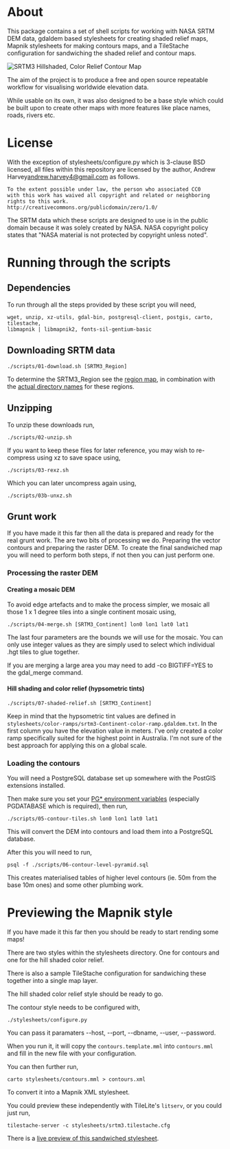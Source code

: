 # About
This package contains a set of shell scripts for working with NASA SRTM
DEM data, gdaldem based stylesheets for creating shaded relief maps,
Mapnik stylesheets for making contours maps, and a TileStache configuration
for sandwiching the shaded relief and contour maps.

![SRTM3 Hillshaded, Color Relief Contour Map](//andrewharvey4.files.wordpress.com/2012/10/srtm3-1.png)

The aim of the project is to produce a free and open source repeatable workflow
for visualising worldwide elevation data.

While usable on its own, it was also designed to be a base style which could be
built upon to create other maps with more features like place names, roads,
rivers etc.

# License
With the exception of stylesheets/configure.py which is 3-clause BSD
licensed, all files within this repository are licensed by the author,
Andrew Harvey<andrew.harvey4@gmail.com> as follows.

    To the extent possible under law, the person who associated CC0
    with this work has waived all copyright and related or neighboring
    rights to this work.
    http://creativecommons.org/publicdomain/zero/1.0/

The SRTM data which these scripts are designed to use is in the public
domain because it was solely created by NASA. NASA copyright policy
states that "NASA material is not protected by copyright unless noted".

# Running through the scripts
## Dependencies
To run through all the steps provided by these script you will need,

    wget, unzip, xz-utils, gdal-bin, postgresql-client, postgis, carto, tilestache,
    libmapnik | libmapnik2, fonts-sil-gentium-basic

## Downloading SRTM data

    ./scripts/01-download.sh [SRTM3_Region]

To determine the SRTM3_Region see the [region map](http://dds.cr.usgs.gov/srtm/version2_1/Documentation/Continent_def.gif),
in combination with the [actual directory names](http://dds.cr.usgs.gov/srtm/version2_1/SRTM3/) for these regions.

## Unzipping
To unzip these downloads run,

    ./scripts/02-unzip.sh

If you want to keep these files for later reference, you may wish to
re-compress using xz to save space using,

    ./scripts/03-rexz.sh

Which you can later uncompress again using,

    ./scripts/03b-unxz.sh

## Grunt work
If you have made it this far then all the data is prepared and ready for
the real grunt work. The are two bits of processing we do. Preparing the
vector contours and preparing the raster DEM. To create the final
sandwiched map you will need to perform both steps, if not then you can
just perform one.

### Processing the raster DEM

#### Creating a mosaic DEM
To avoid edge artefacts and to make the process simpler, we mosaic all
those 1 x 1 degree tiles into a single continent mosaic using,

    ./scripts/04-merge.sh [SRTM3_Continent] lon0 lon1 lat0 lat1

The last four parameters are the bounds we will use for the mosaic. You
can only use integer values as they are simply used to select which
individual .hgt tiles to glue together.

If you are merging a large area you may need to add -co BIGTIFF=YES to the
gdal_merge command.

#### Hill shading and color relief (hypsometric tints)

    ./scripts/07-shaded-relief.sh [SRTM3_Continent]

Keep in mind that the hypsometric tint values are defined in
`stylesheets/color-ramps/srtm3-Continent-color-ramp.gdaldem.txt`. In the first
column you have the elevation value in meters. I've only created a color ramp
specifically suited for the highest point in Australia. I'm not sure of the
best approach for applying this on a global scale.

### Loading the contours
You will need a PostgreSQL database set up somewhere with the PostGIS
extensions installed.

Then make sure you set your [PG* environment variables](http://www.postgresql.org/docs/current/static/libpq-envars.html)
(especially PGDATABASE which is required), then run,

    ./scripts/05-contour-tiles.sh lon0 lon1 lat0 lat1

This will convert the DEM into contours and load them into a PostgreSQL
database.

After this you will need to run,

    psql -f ./scripts/06-contour-level-pyramid.sql

This creates materialised tables of higher level contours (ie. 50m from
the base 10m ones) and some other plumbing work.

# Previewing the Mapnik style
If you have made it this far then you should be ready to start rending
some maps!

There are two styles within the stylesheets directory. One for contours
and one for the hill shaded color relief.

There is also a sample TileStache configuration for sandwiching these
together into a single map layer.

The hill shaded color relief style should be ready to go.

The contour style needs to be configured with,

    ./stylesheets/configure.py

You can pass it paramaters --host, --port, --dbname, --user, --password.

When you run it, it will copy the `contours.template.mml` into
`contours.mml` and fill in the new file with your configuration.

You can then further run,

    carto stylesheets/contours.mml > contours.xml

To convert it into a Mapnik XML stylesheet.

You could preview these independently with TileLite's `litserv`, or you
could just run,

    tilestache-server -c stylesheets/srtm3.tilestache.cfg

There is a [live preview of this sandwiched stylesheet](http://tianjara.net/map#srtm3/8/-34.003/151.125).
